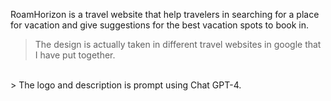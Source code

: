 RoamHorizon is a travel website that help travelers in searching for a place for vacation and give suggestions for the best vacation spots to book in.

> The design is actually taken in different travel websites in google that I have put together.
<br />
> The logo and description is prompt using Chat GPT-4.
